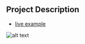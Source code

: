 ## Project Description

* [live example](https://partybrasil.github.io/website-templates/photo-art/)

![alt text](https://github.com/learning-zone/Website-Templates/blob/master/assets/photoartwork2_reverse.png "photoartwork2_reverse")

